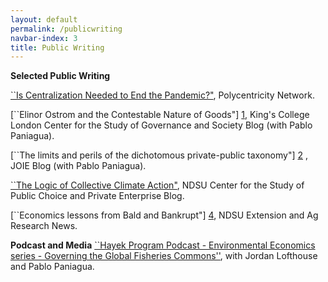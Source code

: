 ```yaml
---
layout: default
permalink: /publicwriting
navbar-index: 3
title: Public Writing
---
```


**Selected Public Writing**

[``Is Centralization Needed to End the Pandemic?"][5], Polycentricity Network.

[``Elinor Ostrom and the Contestable Nature of Goods"] [1], King's College London Center for the Study of Governance and Society Blog (with Pablo Paniagua).


[``The limits and perils of the dichotomous private-public taxonomy"] [2] , JOIE Blog (with Pablo Paniagua). 


[``The Logic of Collective Climate Action"][3], NDSU Center for the Study of Public Choice and Private Enterprise Blog.


[``Economics lessons from Bald and Bankrupt"] [4], NDSU Extension and Ag Research News.


**Podcast and Media**
[``Hayek Program Podcast - Environmental Economics series - Governing the Global Fisheries Commons''][6], with Jordan Lofthouse and Pablo Paniagua.


[1]: https://csgs.kcl.ac.uk/elinor-ostrom-and-the-contestable-nature-of-goods/
[2]: https://joie-blog.net/the-limits-and-perils-of-the-dichotomous-private-public-taxonomy
[3]: https://www.ndsu.edu/centers/pcpe/outreach/blog/detail/55669/
[4]: https://www.ag.ndsu.edu/news/columns/spotlight-on-economics/spotlight-on-economics-economics-lessons-from-bald-and-bankrupt
[5]: https://polycentricity.iasc-commons.org/is-centralization-needed-to-end-the-pandemic-an-essay-by-veeshan-raymajhee-ndsuusa/
[6]: https://www.mercatus.org/hayekprogram/hayek-program-podcast/environmental-economics-governing-global-fisheries-commons
